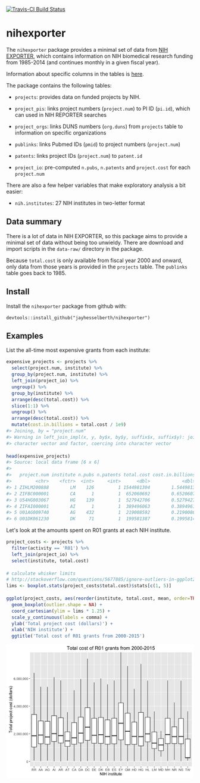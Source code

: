 [![Travis-CI Build Status](https://travis-ci.org/jayhesselberth/nihexporter.png?branch=master)](https://travis-ci.org/jayhesselberth/nihexporter)

nihexporter
===========

The `nihexporter` package provides a minimal set of data from [NIH EXPORTER](http://exporter.nih.gov/default.aspx), which contains information on NIH biomedical research funding from 1985-2014 (and continues monthly in a given fiscal year).

Information about specific columns in the tables is [here](http://exporter.nih.gov/about.aspx).

The package contains the following tables:

-   `projects`: provides data on funded projects by NIH.

-   `project_pis`: links project numbers (`project.num`) to PI ID (`pi.id`), which can used in NIH REPORTER searches

-   `project_orgs`: links DUNS numbers (`org.duns`) from `projects` table to information on specific organizations

-   `publinks`: links Pubmed IDs (`pmid`) to project numbers (`project.num`)

-   `patents`: links project IDs (`project.num`) to `patent.id`

-   `project_io`: pre-computed `n.pubs`, `n.patents` and `project.cost` for each `project.num`

There are also a few helper variables that make exploratory analysis a bit easier:

-   `nih.institutes`: 27 NIH institutes in two-letter format

Data summary
------------

There is a lot of data in NIH EXPORTER, so this package aims to provide a minimal set of data without being too unwieldy. There are download and import scripts in the `data-raw/` directory in the package.

Because `total.cost` is only available from fiscal year 2000 and onward, only data from those years is provided in the `projects` table. The `publinks` table goes back to 1985.

Install
-------

Install the `nihexporter` package from github with:

    devtools::install_github("jayhesselberth/nihexporter")

Examples
--------

List the all-time most expensive grants from each institute:

``` r
expensive_projects <- projects %>%
  select(project.num, institute) %>%
  group_by(project.num, institute) %>%
  left_join(project_io) %>%
  ungroup() %>%
  group_by(institute) %>%
  arrange(desc(total.cost)) %>%
  slice(1:1) %>%
  ungroup() %>%
  arrange(desc(total.cost)) %>%
  mutate(cost.in.billions = total.cost / 1e9)
#> Joining, by = "project.num"
#> Warning in left_join_impl(x, y, by$x, by$y, suffix$x, suffix$y): joining
#> character vector and factor, coercing into character vector

head(expensive_projects)
#> Source: local data frame [6 x 6]
#> 
#>   project.num institute n.pubs n.patents total.cost cost.in.billions
#>         <chr>    <fctr>  <int>     <int>      <dbl>            <dbl>
#> 1 ZIHLM200888        LM    126         1 1544981304        1.5449813
#> 2 ZIFBC000001        CA      1         1  652060692        0.6520607
#> 3 U54HG003067        HG    139         1  527942706        0.5279427
#> 4 ZIFAI000001        AI      1         1  389496063        0.3894961
#> 5 U01AG009740        AG    432         1  219008592        0.2190086
#> 6 U01DK061230        DK     71         1  199581387        0.1995814
```

Let's look at the amounts spent on R01 grants at each NIH institute.

``` r
project_costs <- projects %>% 
  filter(activity == 'R01') %>%
  left_join(project_io) %>%
  select(institute, total.cost)

# calculate whisker limits 
# http://stackoverflow.com/questions/5677885/ignore-outliers-in-ggplot2-boxplot
lims <- boxplot.stats(project_costs$total.cost)$stats[c(1, 5)]

ggplot(project_costs, aes(reorder(institute, total.cost, mean, order=TRUE), total.cost)) +
  geom_boxplot(outlier.shape = NA) +
  coord_cartesian(ylim = lims * 1.25) +
  scale_y_continuous(labels = comma) +
  ylab('Total project cost (dollars)') +
  xlab('NIH institute') + 
  ggtitle('Total cost of R01 grants from 2000-2015')
```

![](inst/extdata/README-plot_project_costs-1.png)
